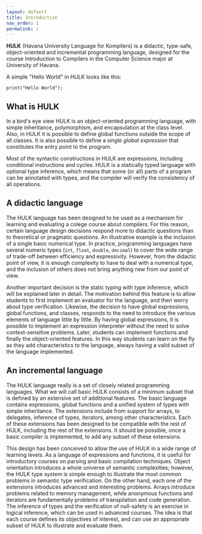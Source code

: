 ```yaml
---
layout: default
title: Introduction
nav_order: 1
permalink: /
---
```


**HULK** (Havana University Language for Kompilers) is a didactic, type-safe, object-oriented and incremental programming language, designed for the course Introduction to Compilers in the Computer Science major at University of Havana.

A simple "Hello World" in HULK looks like this:

```
print("Hello World");
```

## What is HULK

In a bird's eye view HULK is an object-oriented programming language, with simple inheritance, polymorphism, and encapsulation at the class level. Also, in HULK it is possible to define global functions outside the scope of all classes. It is also possible to define a _single global expression_ that constitutes the entry point to the program.

Most of the syntactic constructions in HULK are expressions, including conditional instructions and cycles. HULK is a statically typed language with optional type inference, which means that some (or all) parts of a program can be annotated with types, and the compiler will verify the consistency of all operations.

## A didactic language

The HULK language has been designed to be used as a mechanism for learning and evaluating a colege course about compilers. For this reason, certain language design decisions respond more to didactic questions than to theoretical or pragmatic questions. An illustrative example is the inclusion of a single basic numerical type. In practice, programming languages have several numeric types (`int`, `float`, `double`, `decimal`) to cover the wide range of trade-off between efficiency and expressivity. However, from the didactic point of view, it is enough complexity to have to deal with a numerical type, and the inclusion of others does not bring anything new from our point of view.

Another important decision is the static typing with type inference, which will be explained later in detail. The motivation behind this feature is to allow students to first implement an evaluator for the language, and then worry about type verification. Likewise, the decision to have global expressions, global functions, and classes, responds to the need to introduce the various elements of language little by little. By having global expressions, it is possible to implement an expression interpreter without the need to solve context-sensitive problems. Later, students can implement functions and finally the object-oriented features. In this way students can learn on the fly as they add characteristics to the language, always having a valid subset of the language implemented.

## An incremental language

The HULK language really is a set of closely related programming languages. What we will call basic HULK consists of a minimum subset that is defined by an extensive set of additional features. The basic language contains expressions, global functions and a unified system of types with simple inheritance. The extensions include from support for arrays, to delegates, inference of types, iterators, among other characteristics. Each of these extensions has been designed to be compatible with the rest of HULK, including the rest of the extensions. It should be possible, once a basic compiler is implemented, to add any subset of these extensions.

This design has been conceived to allow the use of HULK in a wide range of learning levels. As a language of expressions and functions, it is useful for introductory courses on parsing and basic compilation techniques. Object orientation introduces a whole universe of semantic complexities; however, the HULK type system is simple enough to illustrate the most common problems in semantic type verification. On the other hand, each one of the extensions introduces advanced and interesting problems. Arrays introduce problems related to memory management, while anonymous functions and iterators are fundamentally problems of transpilation and code generation. The inference of types and the verification of null-safety is an exercise in logical inference, which can be used in advanced courses. The idea is that each course defines its objectives of interest, and can use an appropriate subset of HULK to illustrate and evaluate them.

